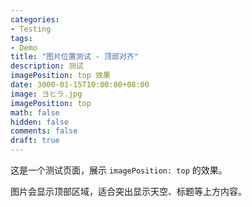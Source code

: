 ```yaml
---
categories:
- Testing
tags:
- Demo
title: "图片位置测试 - 顶部对齐"
description: 测试 
imagePosition: top 效果
date: 3000-01-15T10:00:00+08:00
image: ヨヒラ.jpg
imagePosition: top
math: false
hidden: false
comments: false
draft: true
---
```


这是一个测试页面，展示 `imagePosition: top` 的效果。

图片会显示顶部区域，适合突出显示天空、标题等上方内容。
